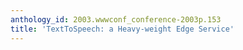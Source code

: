 ```yaml
---
anthology_id: 2003.wwwconf_conference-2003p.153
title: 'TextToSpeech: a Heavy-weight Edge Service'
---
```


